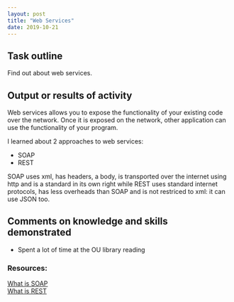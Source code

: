 ```yaml
---
layout: post
title: "Web Services"
date: 2019-10-21
---
```


## Task outline
Find out about web services. 

## Output or results of activity
Web services allows you to expose the functionality of your existing code over the network. 
Once it is exposed on the network, other application can use the functionality of your program.

I learned about 2 approaches to web services:
* SOAP
* REST

SOAP uses xml, has headers, a body, is transported over the internet using http and is a standard in its own right while REST uses standard internet protocols, has less overheads than SOAP and is not restriced to xml: it can use JSON too. 

## Comments on knowledge and skills demonstrated 
* Spent a lot of time at the OU library reading

### Resources:
[What is SOAP](https://www.w3schools.com/xml/xml_soap.asp)<br>
[What is REST](https://www.w3schools.in/category/restful-web-services/)
